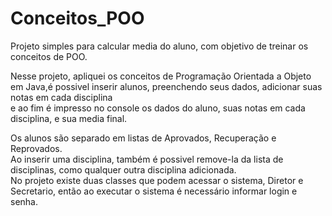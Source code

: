 # Conceitos_POO
Projeto simples para calcular media do aluno, com objetivo de treinar os conceitos de POO.

Nesse projeto, apliquei os conceitos de Programação Orientada a Objeto em Java,é possivel inserir alunos, preenchendo seus dados, adicionar suas notas em cada disciplina <br/>
e ao fim é impresso no console os dados do aluno, suas notas em cada disciplina, e sua media final.

Os alunos são separado em listas de Aprovados, Recuperação e Reprovados. <br/>
Ao inserir uma disciplina, também é possivel remove-la da lista de disciplinas, como qualquer outra disciplina adicionada. <br/>
No projeto existe duas classes que podem acessar o sistema, Diretor e Secretario, então ao executar o sistema é necessário informar login e senha.
